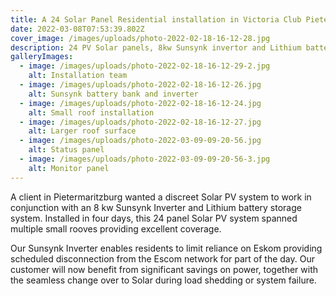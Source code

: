 ```yaml
---
title: A 24 Solar Panel Residential installation in Victoria Club Pietermaritzburg
date: 2022-03-08T07:53:39.802Z
cover_image: /images/uploads/photo-2022-02-18-16-12-28.jpg
description: 24 PV Solar panels, 8kw Sunsynk invertor and Lithium battery storage system.
galleryImages:
  - image: /images/uploads/photo-2022-02-18-16-12-29-2.jpg
    alt: Installation team
  - image: /images/uploads/photo-2022-02-18-16-12-26.jpg
    alt: Sunsynk battery bank and inverter
  - image: /images/uploads/photo-2022-02-18-16-12-24.jpg
    alt: Small roof installation
  - image: /images/uploads/photo-2022-02-18-16-12-27.jpg
    alt: Larger roof surface
  - image: /images/uploads/photo-2022-03-09-09-20-56.jpg
    alt: Status panel
  - image: /images/uploads/photo-2022-03-09-09-20-56-3.jpg
    alt: Monitor panel
---
```

A client in Pietermaritzburg wanted a discreet  Solar PV system to work in conjunction with an 8 kw Sunsynk Inverter and Lithium battery storage system. Installed in four days, this 24 panel Solar PV system spanned multiple small rooves providing excellent coverage.

Our Sunsynk Inverter enables residents to limit reliance on Eskom providing scheduled disconnection from the Escom network for part of the day. Our customer will now benefit from significant savings on power, together with the seamless change over to Solar during load shedding or system failure.